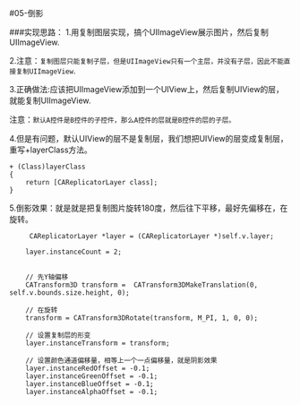 #05-倒影

###实现思路：
1.用复制图层实现，搞个UIImageView展示图片，然后复制UIImageView.

2.注意：`复制图层只能复制子层，但是UIImageView只有一个主层，并没有子层，因此不能直接复制UIImageView`.

3.正确做法:应该把UIImageView添加到一个UIView上，然后复制UIView的层，就能复制UIImageView.

注意：`默认A控件是B控件的子控件，那么A控件的层就是B控件的层的子层。`

4.但是有问题，默认UIView的层不是复制层，我们想把UIView的层变成复制层，重写+layerClass方法。

```
+ (Class)layerClass
{
    return [CAReplicatorLayer class];
}
```


5.倒影效果：就是就是把复制图片旋转180度，然后往下平移，最好先偏移在，在旋转。

```
	 CAReplicatorLayer *layer = (CAReplicatorLayer *)self.v.layer;

    layer.instanceCount = 2;


    // 先Y轴偏移
    CATransform3D transform =  CATransform3DMakeTranslation(0, self.v.bounds.size.height, 0);

    // 在旋转
    transform = CATransform3DRotate(transform, M_PI, 1, 0, 0);

    // 设置复制层的形变
    layer.instanceTransform = transform;

    // 设置颜色通道偏移量，相等上一个一点偏移量，就是阴影效果
    layer.instanceRedOffset = -0.1;
    layer.instanceGreenOffset = -0.1;
    layer.instanceBlueOffset = -0.1;
    layer.instanceAlphaOffset = -0.1;
```
